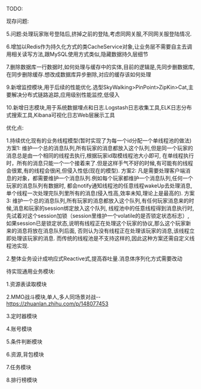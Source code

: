 ﻿TODO:

现存问题:

5.问题:处理玩家账号登陆后,挤掉之前的登陆,考虑同网关服,不同网关服登陆情况.

6.增加以Redis作为持久化方式的类CacheService对象,让业务层不需要自主去调用相关读写方法,跟MySQL使用方式类似,隐藏数据持久层细节

7.删除数据库一行数据时,如何处理与缓存中的实体,目前的逻辑是,先同步删数据库,在同步删除缓存.想改成数据库异步删除,对应的缓存该如何处理

9.新增监控模块,用于后续的性能优化.选型SkyWalking>PinPoint>ZipKin>Cat,主要解决分布式链路追踪,应用级别性能监控,低侵入

10.新增日志模块,用于系统数据埋点和日志.Logstash日志收集工具,ELK日志分布式搜索工具,Kibana可视化日志Web层展示工具

优化点:

1.持续优化现有的业务线程模型(暂时实现了为每一个id分配一个单线程池的做法)
方案1:
维护一个总的消息队列,所有玩家的消息都放入这个队列,但是同一个玩家的消息总是由一个相同的线程去执行,根据玩家id取模线程池大小即可,
在单线程执行时，所有的消息只能一个一个接着来了.但是这样手气不好的时候,有可能有的线程会很累,有的线程会很闲,但侵入性低(现在的模型).
方案2:
凡是需要处理客户端消息的对象，都需要维护一个消息队列.例如每个玩家都维护一个消息队列,任何一个玩家的消息队列有数据时,
都会notify通知线程池的任意线程wakeUp去处理消息,单个线程一次处理完队列里所有的消息(侵入性高,效率未知,理论上是最高的).
方案3:
维护一个总的消息队列,所有玩家的消息都放入这个队列,有任何玩家消息来的时候,消息和玩家的session绑定放入这个队列,
线程池中的任意线程得到消息执行时,先试着对这个session加锁（session里维护一个volatile的是否锁定状态标志）,
如果session已是锁定状态,说明有线程正在处理这个玩家的协议,那么这个玩家新来的消息将放在消息队列后面,
否则认为没有线程正在处理该玩家的消息,该线程立即处理该玩家的消息.
而传统的线程池是不支持这样的,因此这种方案还需自定义线程池实现.

2.整体业务设计成响应式Reactive式,提高吞吐量.消息体序列化方式需要改动

待实现通用业务模块:

1.资源表读取模块

2.MMO战斗模块,单人,多人同场景对战--https://zhuanlan.zhihu.com/p/148077453

3.定时器模块

4.账号模块

5.条件判断模块

6.资源,背包模块

7.任务模块

8.排行榜模块
